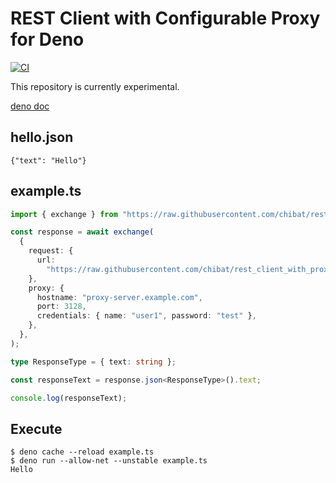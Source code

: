 # REST Client with Configurable Proxy for Deno

[![CI](https://github.com/chibat/rest_client_with_proxy/workflows/CI/badge.svg)](https://github.com/chibat/rest_client_with_proxy/actions)

This repository is currently experimental.

[deno doc](https://doc.deno.land/https/raw.githubusercontent.com/chibat/rest_client_with_proxy/master/rest_client.ts)

## hello.json

```
{"text": "Hello"}
```

## example.ts

```typescript
import { exchange } from "https://raw.githubusercontent.com/chibat/rest_client_with_proxy/master/rest_client.ts";

const response = await exchange(
  {
    request: {
      url:
        "https://raw.githubusercontent.com/chibat/rest_client_with_proxy/master/test/hello.json",
    },
    proxy: {
      hostname: "proxy-server.example.com",
      port: 3128,
      credentials: { name: "user1", password: "test" },
    },
  },
);

type ResponseType = { text: string };

const responseText = response.json<ResponseType>().text;

console.log(responseText);
```

## Execute

```
$ deno cache --reload example.ts
$ deno run --allow-net --unstable example.ts
Hello
```

